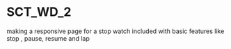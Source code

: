 # SCT_WD_2
making a responsive page for a stop watch  included with basic features like stop , pause, resume and lap
